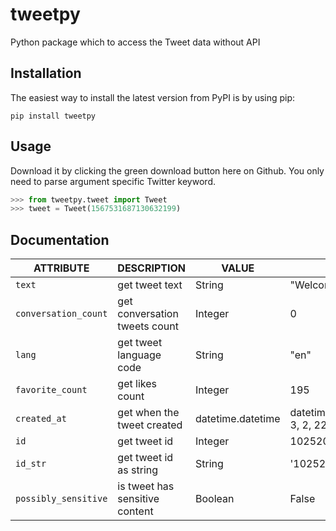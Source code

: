 # tweetpy
Python package which to access the Tweet data without API

## Installation

The easiest way to install the latest version from PyPI is by using pip:
```
pip install tweetpy
```

## Usage

Download it by clicking the green download button here on Github. You only need to parse argument specific Twitter keyword.
```python
>>> from tweetpy.tweet import Tweet
>>> tweet = Tweet(1567531687130632199)
```
## Documentation

| ATTRIBUTE      | DESCRIPTION	 | VALUE      | EXAMPLE |
| ----------- | ----------- | ----------- | ----------- |
| `text` | get tweet text | String   | "Welcome to the home" |
| `conversation_count` | get conversation tweets count | Integer | 0 |
| `lang` | get tweet language code | String   | "en" |
| `favorite_count` | get likes count | Integer | 195 |
| `created_at` | get when the tweet created | datetime.datetime | datetime.datetime(2018, 8, 3, 2, 22, 56) |
| `id` | get tweet id | Integer  | 1025205344660856838 |
| `id_str` | get tweet id as string | String   | '1025205344660856838' |
| `possibly_sensitive` | is tweet has sensitive content | Boolean | False |
<!--
python  -m venv venv
source venv/bin/activate
pip install wheel setuptools twine
python setup.py sdist bdist_wheel
python -m twine upload dist/*
-->
